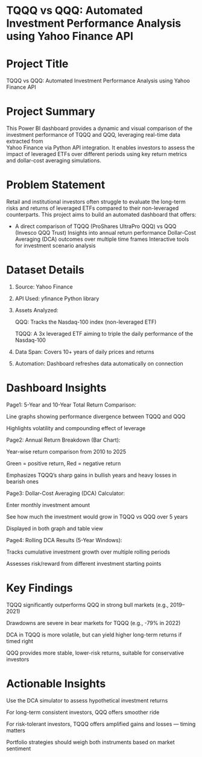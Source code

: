 # TQQQ vs QQQ: Automated Investment Performance Analysis using Yahoo Finance API


# Project Title
  
  TQQQ vs QQQ: Automated Investment Performance Analysis using Yahoo Finance API

# Project Summary

  This Power BI dashboard provides a dynamic and visual comparison of the investment performance of TQQQ and QQQ, leveraging real-time data extracted from   
  Yahoo Finance via Python API integration. It enables investors to assess the impact of leveraged ETFs over different periods using key return metrics and 
  dollar-cost averaging simulations.

# Problem Statement

  Retail and institutional investors often struggle to evaluate the long-term risks and returns of leveraged ETFs compared to their non-leveraged counterparts. 
  This project aims to build an automated dashboard that offers:

  - A direct comparison of TQQQ (ProShares UltraPro QQQ) vs QQQ (Invesco QQQ Trust)
    Insights into annual return performance
    Dollar-Cost Averaging (DCA) outcomes over multiple time frames
    Interactive tools for investment scenario analysis

# Dataset Details

1. Source: Yahoo Finance

2. API Used: yfinance Python library

3. Assets Analyzed:

    QQQ: Tracks the Nasdaq-100 index (non-leveraged ETF)

    TQQQ: A 3x leveraged ETF aiming to triple the daily performance of the Nasdaq-100

4. Data Span: Covers 10+ years of daily prices and returns

5. Automation: Dashboard refreshes data automatically on connection


# Dashboard Insights

Page1: 5-Year and 10-Year Total Return Comparison:

Line graphs showing performance divergence between TQQQ and QQQ

Highlights volatility and compounding effect of leverage

Page2: Annual Return Breakdown (Bar Chart):

Year-wise return comparison from 2010 to 2025

Green = positive return, Red = negative return

Emphasizes TQQQ’s sharp gains in bullish years and heavy losses in bearish ones

Page3: Dollar-Cost Averaging (DCA) Calculator:

Enter monthly investment amount

See how much the investment would grow in TQQQ vs QQQ over 5 years

Displayed in both graph and table view

Page4: Rolling DCA Results (5-Year Windows):

Tracks cumulative investment growth over multiple rolling periods

Assesses risk/reward from different investment starting points


# Key Findings

TQQQ significantly outperforms QQQ in strong bull markets (e.g., 2019–2021)

Drawdowns are severe in bear markets for TQQQ (e.g., -79% in 2022)

DCA in TQQQ is more volatile, but can yield higher long-term returns if timed right

QQQ provides more stable, lower-risk returns, suitable for conservative investors

# Actionable Insights
Use the DCA simulator to assess hypothetical investment returns

For long-term consistent investors, QQQ offers smoother ride

For risk-tolerant investors, TQQQ offers amplified gains and losses — timing matters

Portfolio strategies should weigh both instruments based on market sentiment
